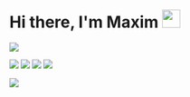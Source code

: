 <h1>Hi there, I'm Maxim
<img src="https://github.com/blackcater/blackcater/raw/main/images/Hi.gif" height="32"/></h1>

![](https://github-profile-summary-cards.vercel.app/api/cards/profile-details?username=loguncov&theme=solarized_dark)

![](https://github-profile-summary-cards.vercel.app/api/cards/most-commit-language?username=loguncov&theme=solarized_dark)
![](https://github-profile-summary-cards.vercel.app/api/cards/repos-per-language?username=loguncov&theme=solarized_dark)
![](https://github-profile-summary-cards.vercel.app/api/cards/stats?username=loguncov&theme=solarized_dark)
![](https://github-profile-summary-cards.vercel.app/api/cards/productive-time?username=loguncov&theme=solarized_dark)

![](https://komarev.com/ghpvc/?username=loguncov)

<!--
**loguncov/loguncov** is a ✨ _special_ ✨ repository because its `README.md` (this file) appears on your GitHub profile.

Here are some ideas to get you started:

- 🔭 I’m currently working on ...
- 🌱 I’m currently learning ...
- 👯 I’m looking to collaborate on ...
- 🤔 I’m looking for help with ...
- 💬 Ask me about ...
- 📫 How to reach me: ...
- 😄 Pronouns: ...
- ⚡ Fun fact: ...
-->
